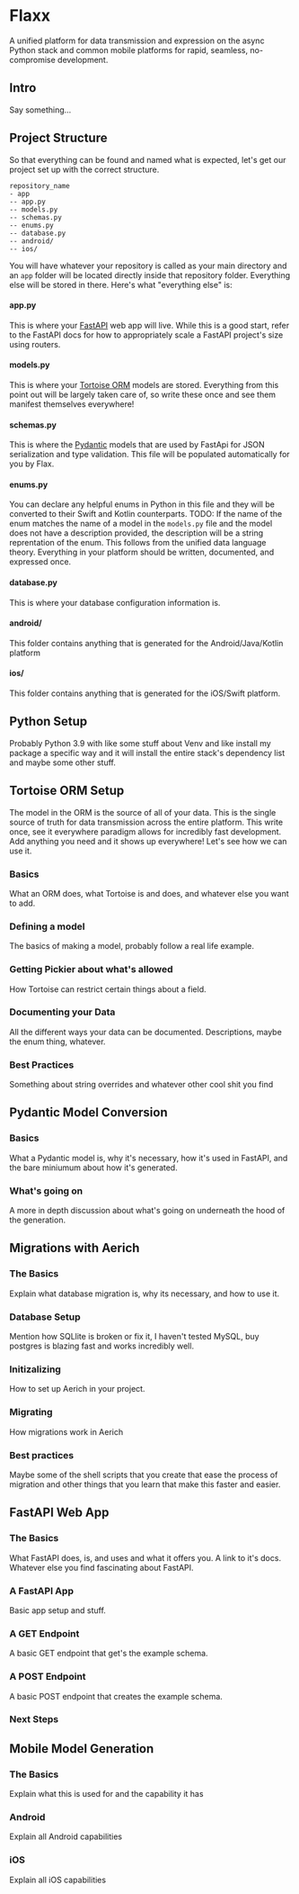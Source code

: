 # Flaxx

A unified platform for data transmission and expression on the async Python stack and common mobile platforms for rapid, seamless, no-compromise development.

## Intro

Say something...

## Project Structure

So that everything can be found and named what is expected, let's get our project set up with the correct structure. 

```
repository_name
- app
-- app.py
-- models.py
-- schemas.py
-- enums.py
-- database.py
-- android/
-- ios/
```

You will have whatever your repository is called as your main directory and an `app` folder will be located directly inside that repository folder.
Everything else will be stored in there. Here's what "everything else" is:

#### app.py

This is where your [FastAPI](https://fastapi.tiangolo.com/) web app will live.
While this is a good start, refer to the FastAPI docs for how to appropriately scale a FastAPI project's size using routers.

#### models.py

This is where your [Tortoise ORM](https://tortoise-orm.readthedocs.io/en/latest/index.html) models are stored. Everything from this point out will be largely taken care of, so write these once and see them manifest themselves everywhere!

#### schemas.py

This is where the [Pydantic](https://pydantic-docs.helpmanual.io/) models that are used by FastApi for JSON serialization and type validation. This file will be populated automatically for you by Flax.

#### enums.py

You can declare any helpful enums in Python in this file and they will be converted to their Swift and Kotlin counterparts. TODO: If the name of the enum matches the name of a model in the `models.py` file and the model does not have a description provided, the description will be a string reprentation of the enum. This follows from the unified data language theory. Everything in your platform should be written, documented, and expressed once.

#### database.py

This is where your database configuration information is.

#### android/

This folder contains anything that is generated for the Android/Java/Kotlin platform

#### ios/

This folder contains anything that is generated for the iOS/Swift platform.

## Python Setup

Probably Python 3.9 with like some stuff about Venv and like install my package a specific way and it will install the entire stack's dependency list and maybe some other stuff.

## Tortoise ORM Setup

The model in the ORM is the source of all of your data. 
This is the single source of truth for data transmission across the entire platform.
This write once, see it everywhere paradigm allows for incredibly fast development. 
Add anything you need and it shows up everywhere! 
Let's see how we can use it.

### Basics

What an ORM does, what Tortoise is and does, and whatever else you want to add.

### Defining a model

The basics of making a model, probably follow a real life example.

### Getting Pickier about what's allowed

How Tortoise can restrict certain things about a field.

### Documenting your Data

All the different ways your data can be documented.
Descriptions, maybe the enum thing, whatever.

### Best Practices

Something about string overrides and whatever other cool shit you find

## Pydantic Model Conversion

### Basics

What a Pydantic model is, why it's necessary, how it's used in FastAPI, and the bare miniumum about how it's generated.

### What's going on

A more in depth discussion about what's going on underneath the hood of the generation.

## Migrations with Aerich

### The Basics

Explain what database migration is, why its necessary, and how to use it.

### Database Setup

Mention how SQLlite is broken or fix it, I haven't tested MySQL, buy postgres is blazing fast and works incredibly well.

### Initizalizing

How to set up Aerich in your project.

### Migrating

How migrations work in Aerich

### Best practices

Maybe some of the shell scripts that you create that ease the process of migration and other things that you learn that make this faster and easier.

## FastAPI Web App

### The Basics

What FastAPI does, is, and uses and what it offers you.
A link to it's docs.
Whatever else you find fascinating about FastAPI.

### A FastAPI App

Basic app setup and stuff.

### A GET Endpoint

A basic GET endpoint that get's the example schema.

### A POST Endpoint

A basic POST endpoint that creates the example schema.

### Next Steps

## Mobile Model Generation

### The Basics

Explain what this is used for and the capability it has

### Android

Explain all Android capabilities

### iOS

Explain all iOS capabilities

